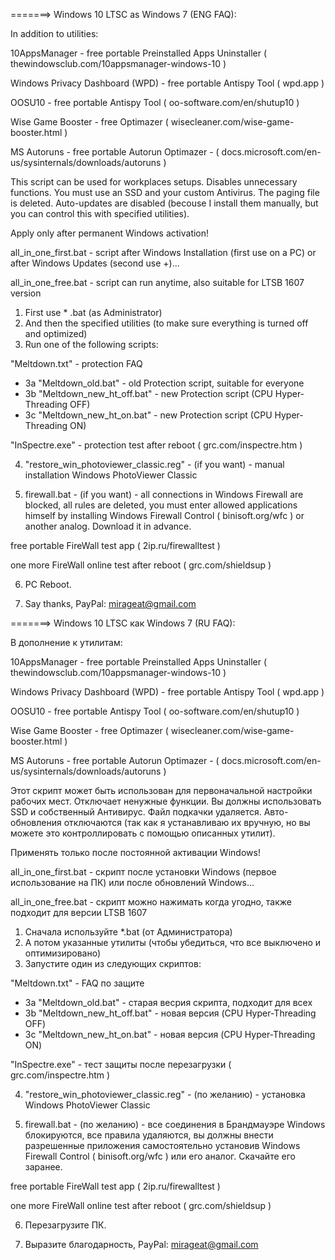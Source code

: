 =======> Windows 10 LTSC as Windows 7 (ENG FAQ):

In addition to utilities:

10AppsManager - free portable Preinstalled Apps Uninstaller ( thewindowsclub.com/10appsmanager-windows-10 )

Windows Privacy Dashboard (WPD) - free portable Antispy Tool ( wpd.app )

OOSU10 - free portable Antispy Tool ( oo-software.com/en/shutup10 )

Wise Game Booster - free Optimazer ( wisecleaner.com/wise-game-booster.html )

MS Autoruns - free portable Autorun Optimazer - ( docs.microsoft.com/en-us/sysinternals/downloads/autoruns )

This script can be used for workplaces setups. Disables unnecessary functions.  You must use an SSD and your custom Antivirus. The paging file is deleted. Auto-updates are disabled (becouse I install them manually, but you can control this with specified utilities).

Apply only after permanent Windows activation!

all_in_one_first.bat - script after Windows Installation (first use on a PC) or after Windows Updates (second use +)...

all_in_one_free.bat - script can run anytime, also suitable for LTSB 1607 version

1. First use * .bat (as Administrator)
2. And then the specified utilities (to make sure everything is turned off and optimized)
3. Run one of the following scripts:

"Meltdown.txt" - protection FAQ
- 3a   "Meltdown_old.bat" - old Protection script, suitable for everyone
- 3b   "Meltdown_new_ht_off.bat" - new Protection script (CPU Hyper-Threading OFF)
- 3c   "Meltdown_new_ht_on.bat" - new Protection script (CPU Hyper-Threading ON)

"InSpectre.exe" - protection test after reboot ( grc.com/inspectre.htm )

4. "restore_win_photoviewer_classic.reg" - (if you want) - manual installation Windows PhotoViewer Classic

5. firewall.bat - (if you want) - all connections in Windows Firewall are blocked, all rules are deleted, you must enter allowed applications himself by installing Windows Firewall Control ( binisoft.org/wfc ) or another analog. Download it in advance.

free portable FireWall test app ( 2ip.ru/firewalltest )

one more FireWall online test after reboot ( grc.com/shieldsup )

6. PC Reboot.

7. Say thanks, PayPal: mirageat@gmail.com



=======> Windows 10 LTSC как Windows 7 (RU FAQ):

В дополнение к утилитам:

10AppsManager - free portable Preinstalled Apps Uninstaller ( thewindowsclub.com/10appsmanager-windows-10 )

Windows Privacy Dashboard (WPD) - free portable Antispy Tool ( wpd.app )

OOSU10 - free portable Antispy Tool ( oo-software.com/en/shutup10 )

Wise Game Booster - free Optimazer ( wisecleaner.com/wise-game-booster.html )

MS Autoruns - free portable Autorun Optimazer - ( docs.microsoft.com/en-us/sysinternals/downloads/autoruns )

Этот скрипт может быть использован для первоначальной настройки рабочих мест. Отключает ненужные функции. Вы должны использовать SSD и собственный Антивирус. Файл подкачки удаляется. Авто-обновления отключаются (так как я устанавливаю их вручную, но вы можете это контроллировать с помощью описанных утилит). 

Применять только после постоянной активации Windows!

all_in_one_first.bat - скрипт после установки Windows (первое использование на ПК) или после обновлений Windows...

all_in_one_free.bat - скрипт можно нажимать когда угодно, также подходит для версии LTSB 1607

1. Сначала используйте *.bat (от Администратора)
2. А потом указанные утилиты (чтобы убедиться, что все выключено и оптимизировано)
3. Запустите один из следующих скриптов:

"Meltdown.txt" - FAQ по защите
- 3a   "Meltdown_old.bat" - старая весрия скрипта, подходит для всех
- 3b   "Meltdown_new_ht_off.bat" - новая версия (CPU Hyper-Threading OFF)
- 3c   "Meltdown_new_ht_on.bat" - новая версия (CPU Hyper-Threading ON)

"InSpectre.exe" - тест защиты после перезагрузки ( grc.com/inspectre.htm )

4. "restore_win_photoviewer_classic.reg" - (по желанию) - установка Windows PhotoViewer Classic

5. firewall.bat - (по желанию) - все соединения в Брандмауэре Windows блокируются, все правила удаляются, вы должны внести разрешенные приложения самостоятельно установив Windows Firewall Control ( binisoft.org/wfc ) или его аналог. Скачайте его заранее.

free portable FireWall test app ( 2ip.ru/firewalltest )

one more FireWall online test after reboot ( grc.com/shieldsup )

6. Перезагрузите ПК.

7. Выразите благодарность, PayPal: mirageat@gmail.com
